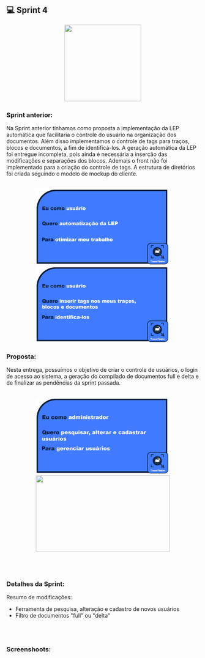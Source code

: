 ## 💻 Sprint 4

<p align="center"> <img src="https://user-images.githubusercontent.com/18652465/111547833-88631a00-8758-11eb-863c-ccf1e6e93f39.png" height=200 width=200> </p>

### Sprint anterior:
Na Sprint anterior tínhamos como proposta a implementação da LEP automática que facilitaria o controle do usuário na organização dos documentos. Além disso implementamos o controle de tags para traços, blocos e documentos, a fim de identificá-los.
A geração automática da LEP foi entregue incompleta, pois ainda é necessária a inserção das modificações e separações dos blocos. Ademais o front não foi implementado para a criação do controle de tags. A estrutura de diretórios foi criada seguindo o modelo de mockup do cliente.
</br><p align=center>
</br><img src="https://github.com/MaXximiles/API-3SEM/blob/main/User%20Story%20Cards/StoryCard6.png?raw=true" width=350 height=200>
<img src="https://github.com/MaXximiles/API-3SEM/blob/main/User%20Story%20Cards/StoryCard3.png?raw=true" width=350 height=200>
### Proposta:
Nesta entrega, possuímos o objetivo de criar o controle de usuários, o login de acesso ao sistema, a geração do compilado de documentos full e delta e  de finalizar as pendências da sprint passada.
</br><p align=center> 
</br><img src="https://github.com/MaXximiles/API-3SEM/blob/main/User%20Story%20Cards/StoryCard2.png?raw=true" width=350 height=200>
<img src="https://github.com/MaXximiles/API-3SEM/blob/main/User%20Story%20Cards/StoryCard4.png?raw=true" width=350 height=200>

</p></br><h1></h1>


### Detalhes da Sprint:

Resumo de modificações:
- Ferramenta de pesquisa, alteração e cadastro de novos usuários
- Filtro de documentos "full" ou "delta"
</p></br><h1></h1>

### Screenshoots:

</p></br><h1></h1>

